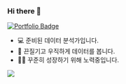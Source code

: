 ### Hi there 👋

 [![Portfolio Badge](https://img.shields.io/badge/Portfolio-ffffff?style=flat-square&logo=Notion&logoColor=black&link=https://odd-stork-28b.notion.site/Portfolio-e76f9c53935443c7869cf8d57b29fee3?pvs=4)](https://odd-stork-28b.notion.site/Portfolio-e76f9c53935443c7869cf8d57b29fee3?pvs=4)


* 💻 준비된 데이터 분석가입니다.
* 📝 끈질기고 우직하게 데이터를 봅니다.
* 👩‍💻 꾸준히 성장하기 위해 노력중입니다.


<img src="https://img.shields.io/badge/Python-3776AB?style=flat-square&logo=Python&logoColor=white"/>
